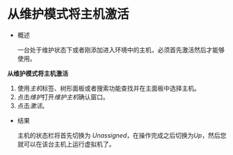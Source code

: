 # 从维护模式将主机激活

* 概述

  一台处于维护状态下或者刚添加进入环境中的主机，必须首先激活然后才能够使用。

**从维护模式将主机激活**

1. 使用*主机*标签、树形面板或者搜索功能查找并在主面板中选择主机。
1. 点击*维护*打开*维护主机*确认窗口。
1. 点击*激活*。

* 结果

  主机的状态栏将首先切换为 *Unassigned*，在操作完成之后切换为*Up*，然后您就可以在该台主机上运行虚拟机了。
